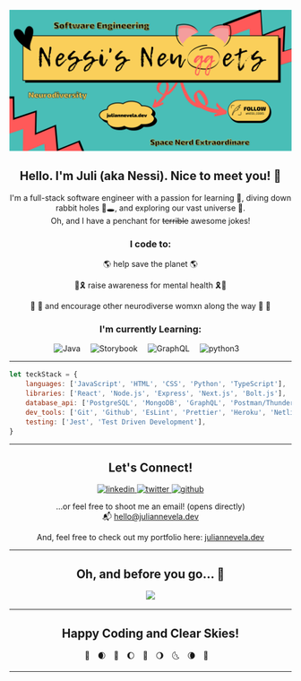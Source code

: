 ![portfolio banner](./public/assets/banner.svg)

<!-- Intro + Bio -->
<section align="center">
    <h1>Hello. I'm Juli (aka Nessi). Nice to meet you! &#128055;</h1>
    <p>
        I'm a full-stack software engineer with a passion for learning &#129504;, diving down rabbit holes &#128007;&#128371;, and exploring our vast universe &#128301;. <br>Oh, and I have a penchant for <del>terrible</del> awesome jokes!
    </p>

<!-- Reason I code -->
<p>
    <h3>I code to:</h3>
    <p>&#127758; help save the planet &#127758;</p>
    <p>&#128154;&#127895; raise awareness for mental health &#127895;&#128154;</p>
    <p>&#127752; &#129504; and encourage other neurodiverse womxn along the way &#129504; &#127752;</p>
</p>

<!-- Currently Learning -->
<p>
    <h3>I'm currently Learning:</h3>
    <img alt="Java" src="https://cdn.jsdelivr.net/gh/devicons/devicon/icons/java/java-original-wordmark.svg" height="35px"/>&#8195;
    <img alt="Storybook" src="https://cdn.jsdelivr.net/gh/devicons/devicon/icons/storybook/storybook-original.svg" height="35px"/>&#8195;
    <img alt="GraphQL" src="https://graphql.org/img/logo.svg" height="35px"/>&#8195;
    <img alt="python3" src="https://cdn.jsdelivr.net/gh/devicons/devicon/icons/python/python-original.svg" height="35px"/>&#8195;
</p>

</section>
<hr>

<!-- Teck Stack -->

```javascript
let teckStack = {
    languages: ['JavaScript', 'HTML', 'CSS', 'Python', 'TypeScript'],
    libraries: ['React', 'Node.js', 'Express', 'Next.js', 'Bolt.js'],
    database_api: ['PostgreSQL', 'MongoDB', 'GraphQL', 'Postman/ThunderClient'],
    dev_tools: ['Git', 'Github', 'EsLint', 'Prettier', 'Heroku', 'Netlify'],
    testing: ['Jest', 'Test Driven Development'],
}
```

<hr>

<!-- Connect with Me! -->
<!-- https://img.shields.io/badge/<LABEL>-<MESSAGE>-<COLOR> -->
<section align="center">
    <h2>Let's Connect!</h2> 
    <p>
        <a href="https://www.linkedin.com/in/juliannevela">
            <img alt="linkedin" src="https://img.shields.io/badge/LinkedIn-@juliannevela-yellow"/>
        </a>
        <a href="https://www.twitter.com/nessi_codes">
            <img src="https://img.shields.io/badge/Twitter-@nessi_codes-yellow" alt="twitter" />
        </a>
        <a href="https://www.github.com/juliannevela">
            <img src="https://img.shields.io/badge/Github-@juliannevela-yellow" alt="github"/>
        </a>
    </p>
    <p>
        ...or feel free to shoot me an email! (opens directly)<br>
        &#128236; <a href="mailto:hello@juliannevela.dev">hello@juliannevela.dev</a>
    </p>
    <p>
        And, feel free to check out my portfolio here: <a href="https://juliannevela.dev">juliannevela.dev</a>
    </p>
</section>
<hr>

<!-- Programming Humor -->
<section align="center">
<h2>Oh, and before you go... &#129315;</h2>
<img src="https://readme-jokes.vercel.app/api?theme=dracula"/>
</section>
<hr>

<!-- Signoff -->
<section align="center">
    <h2>Happy Coding and Clear Skies!</h2>

:new_moon_with_face:&#8195;:waxing_crescent_moon:&#8195;:first_quarter_moon_with_face:&#8195;:waxing_gibbous_moon:&#8195;:full_moon_with_face:&#8195;:waning_gibbous_moon:&#8195;:last_quarter_moon_with_face:&#8195;:waning_crescent_moon:&#8195;:new_moon_with_face:&#8195;

</section>
<hr>

<!-- BLOG-POST-LIST:START -->
<!-- BLOG-POST-LIST:END -->
